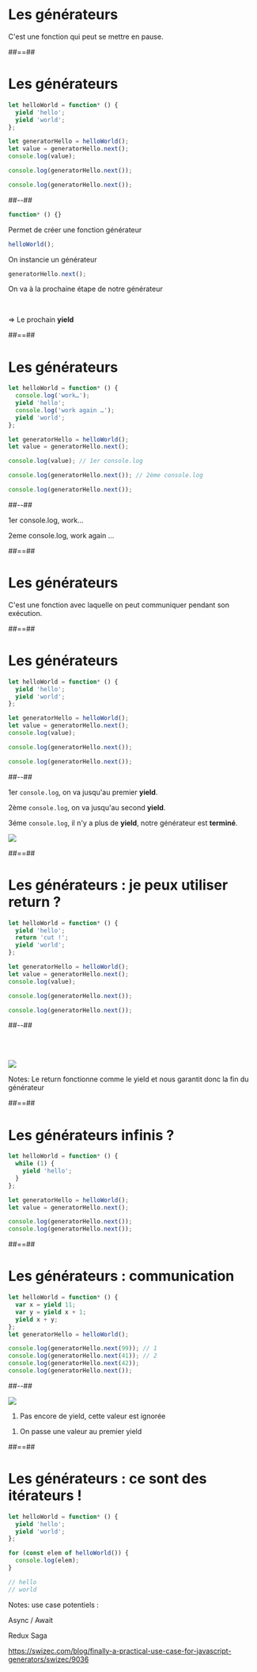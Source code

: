 <!-- .slide: class="full-center"-->

# Les générateurs

C'est une fonction qui peut se mettre en pause.

##==##

<!-- .slide: class="two-column" -->

# Les générateurs

<!-- .slide: class="with-code" -->

```javascript
let helloWorld = function* () {
  yield 'hello';
  yield 'world';
};

let generatorHello = helloWorld();
let value = generatorHello.next();
console.log(value);

console.log(generatorHello.next());

console.log(generatorHello.next());
```

##--##

<!-- .slide: class="with-code" -->

```javascript
function* () {}
```

<!-- .element: class="fragment" data-fragment-index="1" -->

Permet de créer une fonction générateur

<!-- .element: class="fragment" data-fragment-index="1" -->

```javascript
helloWorld();
```

<!-- .element: class="fragment" data-fragment-index="2" -->

On instancie un générateur

<!-- .element: class="fragment" data-fragment-index="2" -->

```javascript
generatorHello.next();
```

<!-- .element: class="fragment" data-fragment-index="3" -->

On va à la prochaine étape de notre générateur

<!-- .element: class="fragment" data-fragment-index="3" -->

<br/>

=> Le prochain **yield**

<!-- .element: class="fragment" data-fragment-index="4" -->

##==##

<!-- .slide: class="two-column" -->

# Les générateurs

<!-- .slide: class="with-code" -->

```javascript
let helloWorld = function* () {
  console.log('work…');
  yield 'hello';
  console.log('work again …');
  yield 'world';
};

let generatorHello = helloWorld();
let value = generatorHello.next();

console.log(value); // 1er console.log

console.log(generatorHello.next()); // 2ème console.log

console.log(generatorHello.next());
```

##--##

1er console.log, work... <!-- .element: class="fragment" -->

2eme console.log, work again ... <!-- .element: class="fragment" -->

##==##

<!-- .slide: class="full-center"-->

# Les générateurs

C'est une fonction avec laquelle on peut communiquer pendant son exécution.

##==##

<!-- .slide: class="two-column" -->

# Les générateurs

<!-- .slide: class="with-code" -->

```javascript
let helloWorld = function* () {
  yield 'hello';
  yield 'world';
};

let generatorHello = helloWorld();
let value = generatorHello.next();
console.log(value);

console.log(generatorHello.next());

console.log(generatorHello.next());
```

##--##

1er `console.log`, on va jusqu'au premier **yield**.

<!-- .element: class="fragment" -->

2ème `console.log`, on va jusqu'au second **yield**.

<!-- .element: class="fragment" -->

3éme `console.log`, il n'y a plus de **yield**, notre générateur est **terminé**.

<!-- .element: class="fragment" -->

![](./assets/images/Generator_01.png)

<!-- .element: class="fragment" -->

##==##

<!-- .slide: class="two-column" -->

# Les générateurs : je peux utiliser return ?

<!-- .slide: class="with-code" -->

```javascript
let helloWorld = function* () {
  yield 'hello';
  return 'cut !';
  yield 'world';
};

let generatorHello = helloWorld();
let value = generatorHello.next();
console.log(value);

console.log(generatorHello.next());

console.log(generatorHello.next());
```

##--##

<br/>
<br/>

![](./assets/images/Generator_02.png) <!-- .element: class="fragment" -->

Notes:
Le return fonctionne comme le yield et nous garantit donc la fin du générateur

##==##

<!-- .slide: class="with-code" -->

# Les générateurs infinis ?

```javascript
let helloWorld = function* () {
  while (1) {
    yield 'hello';
  }
};

let generatorHello = helloWorld();
let value = generatorHello.next();

console.log(generatorHello.next());
console.log(generatorHello.next());
```

##==##

<!-- .slide: class="two-column" -->

# Les générateurs : communication

<!-- .slide: class="with-code" -->

```javascript
let helloWorld = function* () {
  var x = yield 11;
  var y = yield x + 1;
  yield x + y;
};
let generatorHello = helloWorld();

console.log(generatorHello.next(99)); // 1
console.log(generatorHello.next(41)); // 2
console.log(generatorHello.next(42));
console.log(generatorHello.next());
```

##--##

![](./assets/images/Generator_03.png) <!-- .element: class="fragment" -->

1. Pas encore de yield, cette valeur est ignorée</span>
<!-- .element: class="withdrawal-margin" -->
1. On passe une valeur au premier yield
<!-- .element: class="list-fragment withdrawal-margin" -->

##==##

<!-- .slide: class="with-code" -->

# Les générateurs : ce sont des itérateurs !

```javascript
let helloWorld = function* () {
  yield 'hello';
  yield 'world';
};

for (const elem of helloWorld()) {
  console.log(elem);
}

// hello
// world
```

Notes:
use case potentiels :

Async / Await

Redux Saga

https://swizec.com/blog/finally-a-practical-use-case-for-javascript-generators/swizec/9036
